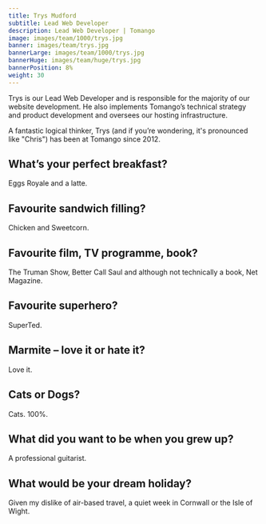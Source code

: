 ```yaml
---
title: Trys Mudford
subtitle: Lead Web Developer
description: Lead Web Developer | Tomango
image: images/team/1000/trys.jpg
banner: images/team/trys.jpg
bannerLarge: images/team/1000/trys.jpg
bannerHuge: images/team/huge/trys.jpg
bannerPosition: 8%
weight: 30
---
```


Trys is our Lead Web Developer and is responsible for the majority of our website development. He also implements Tomango’s technical strategy and product development and oversees our hosting infrastructure.

A fantastic logical thinker, Trys (and if you’re wondering, it's pronounced like "Chris") has been at Tomango since 2012.

## What’s your perfect breakfast?
Eggs Royale and a latte.

## Favourite sandwich filling?
Chicken and Sweetcorn.

## Favourite film, TV programme, book?
The Truman Show, Better Call Saul and although not technically a book, Net Magazine.

## Favourite superhero?
SuperTed.

## Marmite – love it or hate it?
Love it.

## Cats or Dogs?
Cats. 100%.

## What did you want to be when you grew up?
A professional guitarist.

## What would be your dream holiday?
Given my dislike of air-based travel, a quiet week in Cornwall or the Isle of Wight.
